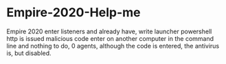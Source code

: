 # Empire-2020-Help-me
Empire 2020 enter listeners and already have, write launcher powershell http is issued malicious code enter on another computer in the command line and nothing to do, 0 agents, although the code is entered, the antivirus is, but disabled.
